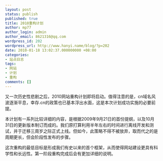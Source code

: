 ```yaml
---
layout: post
status: publish
published: true
title: 2010重构计划
author: mp77
author_login: admin
author_email: 8621316@qq.com
wordpress_id: 202
wordpress_url: http://www.hanyi.name/blog/?p=202
date: 2010-01-18 13:02:37.000000000 +08:00
categories:
- 站点日志
tags:
- 网站
- 计划
- 重构
comments: []
---
```

又一次历史性悲剧之后，2010网站重构计划即将启动。值得注意的是，cn域名风波逐渐平息，幸存.cn的政策也已基本浮出水面，这是本次计划成功实施的必要前提。

本计划有一系列比较详细的内容，是根据2009年9月21日的首份提纲，以及10月31日的更新版本制订而成的。我们原打算利用半年左右的时间进行离线开发和测试，并于迁移三周岁之际正式上线。但如今，此策略不得不被放弃，取而代之的是周期更长，但会阶段性发布的步骤。

这次重构的最低目标是形成我们有史以来的首个框架，从而使得网站建设更具有科学性和长远性。第一阶段重构完成后会有更加详细的说明。

